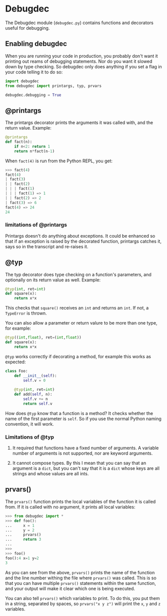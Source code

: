 # Debugdec

The Debugdec module (`debugdec.py`) contains functions and decorators 
useful for debugging.

## Enabling debugdec

When you are running your code in production, you probably don't 
want it printing out reams of debugging statements. Nor do you want it 
slowed down by type checking. So debugdec only does anything if you
set a flag in your code telling it to do so:

```python
import debugdec
from debugdec import printargs, typ, prvars

debugdec.debugging = True
```

## @printargs

The printargs decorator prints the arguments it was called with, and the
return value. Example:

```python
@printargs
def fact(n):
    if n<2: return 1
    return n*fact(n-1)
```

When `fact(4)` is run from the Python REPL, you get:

```python
>>> fact(4)
fact(4)
| fact(3)
| | fact(2)
| | | fact(1)
| | | fact(1) => 1
| | fact(2) => 2
| fact(3) => 6
fact(4) => 24
24
```

### limitations of @printargs

Printargs doesn't do anything about exceptions. It could be enhanced so 
that if an exception is raised by the decorated function, printargs
catches it, says so in the transcript and re-raises it.

## @typ

The typ decorator does type checking on a function's 
parameters, and optionally on its return value as well. Example:

```python
@typ(int, ret=int)
def square(x):
    return x*x
```

This checks that `square()` receives an `int` and returns an `int`. If
not, a `TypeError` is thrown.

You can also allow a parameter or return valure to be more than one type,
for example:

```python
@typ((int,float), ret=(int,float))
def square(x):
    return x*x
```

`@typ` works correctly if decorating a method, for example this works
as expected:

```python
class Foo:
    def __init__(self):
        self.v = 0
        
    @typ(int, ret=int)    
    def add(self, n):
        self.v += n
        return self.v
```

How does `@typ` know that a function is a method? It checks whether the 
name of the first parameter is `self`. So if you use the normal Python 
naming convention, it will work.

### Limitations of @typ

1. It required that functions have a fixed number of arguments. A 
variable number of arguments is not supported, nor are keyword arguments.

2. It cannot compose types. By this I mean that you can say that an
argument is a `dict`, but you can't say that it is a `dict` whose keys
are all strings and whose values are all ints.

## prvars()

The `prvars()` function prints the local variables of the function it is
called from. If it is called with no argument, it prints all local variables:

```python
>>> from debugdec import *
>>> def foo():
...     x = 1
...     y = 2
...     prvars()
...     return 3
... 
>>> 
>>> foo()
foo():4 x=1 y=2
3
```

As you can see from the above, `prvars()` prints the name of the function 
and the line number withing the file where `prvars()` was called. This is
so that you can have multiple `prvars()` statements within the same function, 
and your output will make it clear which one is being executed.

You can also tell `prvars()` which variables to print. To do this, you
put them in a string, separated by spaces, so `prvars("x y z")`
will print the `x`, `y` and `z` variables.


